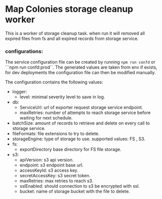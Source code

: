 # Map Colonies storage cleanup worker
This is a worker of storage cleanup task.
when run it will removed all expired files from fs and all expired records from storage service.

### configurations:
The service configuration file can be created by running ```npm run confd``` or ```npm run confd:prod``. 
The generated values are taken from env if exists,
for dev deployments the configuration file can then be modified manually.

The configuration contains the following values:
- logger:
  - level: minimal severity level to save in log.
- db:
  - ServiceUrl: url of exporter request storage service endpoint.
  - maxRetries: number of attempts to reach storage service before waiting for next schedule.
-  batchSize: amount of records to retrieve and delete on every call to storage service.
- fileFormats: file extensions to try to delete.
- storageEngine: type of storage to use. supported values: FS , S3. 
-  fs:
   -  exportDirectory base directory for FS file storage.
-  s3:
   -  apiVersion: s3 api version.
   -  endpoint: s3 endpoint base url.
   -  accessKeyId: s3 access key.
   -  secretAccessKey: s3 secret token.
   -  maxRetries: max retries to reach s3.
   -  sslEnabled: should connection to s3 be encrypted with ssl.
   -  bucket: name of storage bucket with the file to delete.
